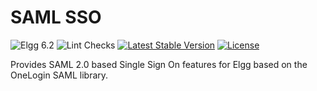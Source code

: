 SAML SSO
========

![Elgg 6.2](https://img.shields.io/badge/Elgg-6.2-green.svg)
![Lint Checks](https://github.com/ColdTrick/saml_sso/actions/workflows/lint.yml/badge.svg?event=push)
[![Latest Stable Version](https://poser.pugx.org/coldtrick/saml_sso/v/stable.svg)](https://packagist.org/packages/coldtrick/saml_sso)
[![License](https://poser.pugx.org/coldtrick/saml_sso/license.svg)](https://packagist.org/packages/coldtrick/saml_sso)

Provides SAML 2.0 based Single Sign On features for Elgg based on the OneLogin SAML library. 
